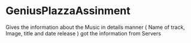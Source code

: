 # GeniusPlazzaAssinment
Gives the information about the Music in details manner ( Name of track, Image, title and date release ) got the information from Servers
